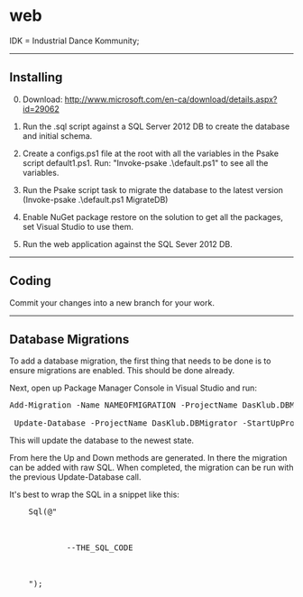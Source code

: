 web
===

IDK = Industrial Dance Kommunity;


----------------------
Installing
----------------------

0. Download: http://www.microsoft.com/en-ca/download/details.aspx?id=29062

1. Run the .sql script against a SQL Server 2012 DB to create the database and initial schema.

2. Create a configs.ps1 file at the root with all the variables in the Psake script default1.ps1. Run: "Invoke-psake .\default.ps1" to see all the variables. 

3. Run the Psake script task to migrate the database to the latest version (Invoke-psake .\default.ps1 MigrateDB) 

4. Enable NuGet package restore on the solution to get all the packages, set Visual Studio to use them.

5. Run the web application against the SQL Sever 2012 DB.


----------------------
Coding
----------------------

Commit your changes into a new branch for your work. 


----------------------
Database Migrations
----------------------


To add a database migration, the first thing that needs to be done is to ensure migrations are enabled. This should be done already. 

Next, open up Package Manager Console in Visual Studio and run: 

<pre>
Add-Migration -Name NAMEOFMIGRATION -ProjectName DasKlub.DBMigrator -StartUpProjectName DasKlub.DBMigrator -ConnectionStringName DasKlubDBContext

 Update-Database -ProjectName DasKlub.DBMigrator -StartUpProjectName DasKlub.DBMigrator -ConnectionStringName DasKlubDBContext -Verbose
</pre>
 
This will update the database to the newest state. 

From here the Up and Down methods are generated. In there the migration can be added with raw SQL. When completed, the migration can be run with the previous Update-Database call. 


It's best to wrap the SQL in a snippet like this:
<pre>
    Sql(@"
    
        
            
            --THE_SQL_CODE
            
        

    ");
</pre>
